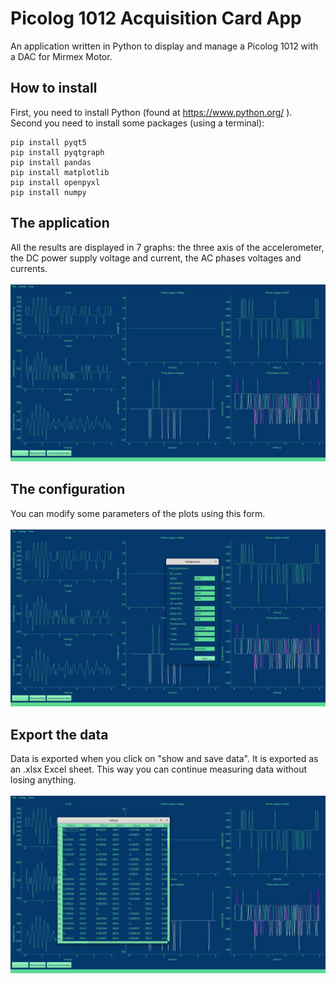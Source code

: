 # Picolog 1012 Acquisition Card App
 An application written in Python to display and manage a Picolog 1012 with a DAC for Mirmex Motor.
## How to install
First, you need to install Python (found at https://www.python.org/ ).
<br>Second you need to install some packages (using a terminal):
```
pip install pyqt5
pip install pyqtgraph
pip install pandas
pip install matplotlib
pip install openpyxl
pip install numpy
```
## The application
All the results are displayed in 7 graphs: the three axis of the accelerometer, the DC power supply voltage and current, the AC phases voltages and currents.<br><br>
![the graphs](https://github.com/titimar16/Picolog1012-Acquisition-Card-App/blob/master/screenshots/graph.png?raw=true)
## The configuration
You can modify some parameters of the plots using this form.<br><br>
![the config](https://github.com/titimar16/Picolog1012-Acquisition-Card-App/blob/master/screenshots/config.png?raw=true)
## Export the data
Data is exported when you click on "show and save data". It is exported as an .xlsx Excel sheet. This way you can continue measuring data without losing anything.<br><br>
![the data](https://github.com/titimar16/Picolog1012-Acquisition-Card-App/blob/master/screenshots/data.png?raw=true)
